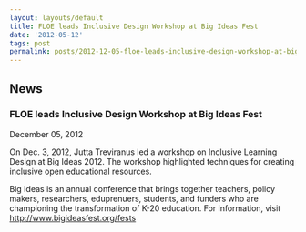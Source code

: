 ```yaml
---
layout: layouts/default
title: FLOE leads Inclusive Design Workshop at Big Ideas Fest
date: '2012-05-12'
tags: post
permalink: posts/2012-12-05-floe-leads-inclusive-design-workshop-at-big-ideas-fest.html
---
```

<article class="floe-content floe-news-item">
                <h2> News </h2>
                <h3>FLOE leads Inclusive Design Workshop at Big Ideas Fest</h3>
                <time class="floe-date" datetime="2012-12-05">December 05, 2012</time>
                <p>
                    On Dec. 3, 2012, Jutta Treviranus led a workshop on Inclusive Learning Design at Big Ideas 2012. The workshop highlighted techniques for creating inclusive open educational resources.
                </p>
                <p>
                    Big Ideas is an annual conference that brings together teachers, policy makers, researchers, eduprenuers, students, and funders who are championing the transformation of K-20 education. For information, visit
                    <a title="http://www.bigideasfest.org/fests" href="http://www.bigideasfest.org/fests">http://www.bigideasfest.org/fests</a>
                </p>
            </article>
